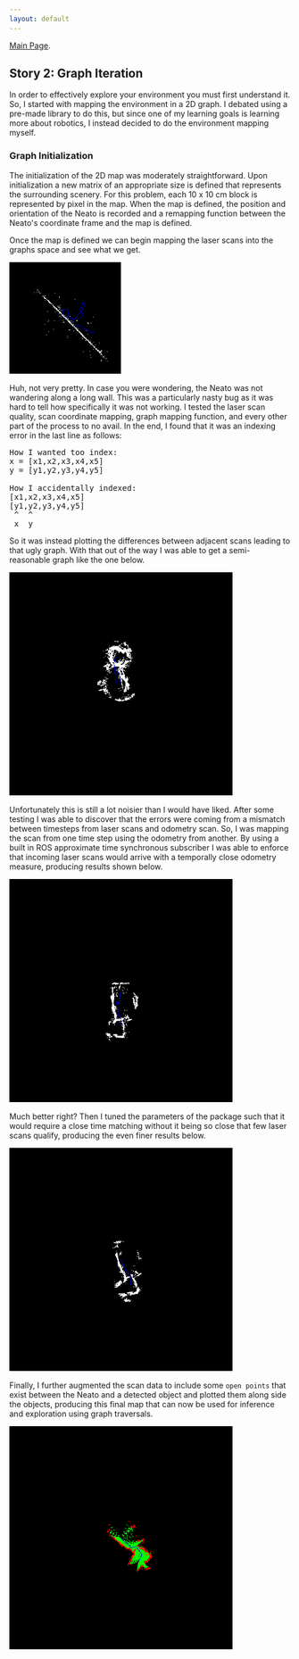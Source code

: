 ```yaml
---
layout: default
---
```

[Main Page](./index.html).
## Story 2: Graph Iteration
In order to effectively explore your environment you must first understand it. So, I started with
mapping the environment in a 2D graph. I debated using a pre-made library to do this, but
since one of my learning goals is learning more about robotics, I instead decided to do
the environment mapping myself.

### Graph Initialization
The initialization of the 2D map was moderately straightforward. Upon initialization
a new matrix of an appropriate size is defined that represents the surrounding scenery.
For this problem, each 10 x 10 cm block is represented by pixel in the map. When the
map is defined, the position and orientation of the Neato is recorded and a remapping
function between the Neato's coordinate frame and the map is defined.

Once the map is defined we can begin mapping the laser scans into the graphs space
and see what we get.

![alt text](./assets/images/0.png)

Huh, not very pretty. In case you were wondering, the Neato was not wandering along
a long wall. This was a particularly nasty bug as it was hard to tell how specifically it was not working. I tested the laser scan quality, scan coordinate mapping, graph mapping function, and every other part of the process to no avail. In the end, I found that it was an indexing error in the last line as follows:

<pre>
How I wanted too index:  
x = [x1,x2,x3,x4,x5]  
y = [y1,y2,y3,y4,y5]

How I accidentally indexed:   
[x1,x2,x3,x4,x5]  
[y1,y2,y3,y4,y5]  
 ^  ^  
 x  y
</pre>

So it was instead plotting the differences between adjacent scans leading to that
ugly graph. With that out of the way I was able to get a semi-reasonable graph
like the one below.

![alt text](./assets/images/2.png)

Unfortunately this is still a lot noisier than I would have liked. After some
testing I was able to discover that the errors were coming from a mismatch between
timesteps from laser scans and odometry scan. So, I was mapping the scan from
one time step using the odometry from another. By using a built in  ROS approximate
time synchronous subscriber I was able to enforce that incoming laser scans would
arrive with a temporally close odometry measure, producing results shown below.

![alt text](./assets/images/3.png)

Much better right? Then I tuned the parameters of the package such that it
would require a close time matching without it being so close that few laser
scans qualify, producing the even finer results below.

![alt text](./assets/images/4.png)

Finally, I further augmented the scan data to include some `open points` that
 exist between the Neato and a detected object and plotted them along side the
 objects, producing this final map that can now be used for inference and
  exploration using graph traversals.

![alt text](./assets/images/5.png)

